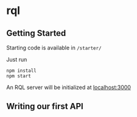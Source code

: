 # rql

## Getting Started

Starting code is available in `/starter/`

Just run
```
npm install
npm start
```

An RQL server will be initialized at [localhost:3000](http://localhost:3000/graphql)

## Writing our first API
